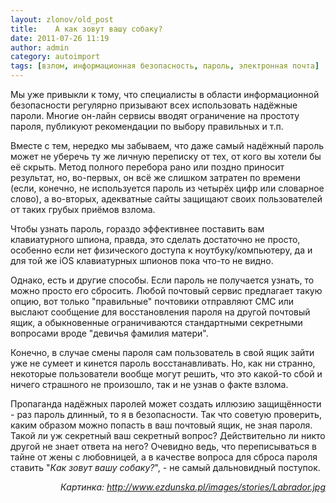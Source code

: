 ```yaml
---
layout: zlonov/old_post
title:    А как зовут вашу собаку?
date: 2011-07-26 11:19
author: admin
category: autoimport
tags: [взлом, информационная безопасность, пароль, электронная почта]
---
```

Мы уже привыкли к тому, что специалисты в области информационной безопасности регулярно призывают всех использовать надёжные пароли. Многие он-лайн сервисы вводят ограничение на простоту пароля, публикуют рекомендации по выбору правильных и т.п.

Вместе с тем, нередко мы забываем, что даже самый надёжный пароль может не уберечь ту же личную переписку от тех, от кого вы хотели бы её скрыть. Метод полного перебора рано или поздно приносит результат, но, во-первых, он всё же слишком затратен по времени (если, конечно, не используется пароль из четырёх цифр или словарное слово), а во-вторых, адекватные сайты защищают своих пользователей от таких грубых приёмов взлома.

Чтобы узнать пароль, гораздо эффективнее поставить вам клавиатурного шпиона, правда, это сделать достаточно не просто, особенно если нет физического доступа к ноутбуку/компьютеру, да и для той же iOS клавиатурных шпионов пока что-то не видно.

Однако, есть и другие способы. Если пароль не получается узнать, то можно просто его сбросить. Любой почтовый сервис предлагает такую опцию, вот только "правильные" почтовики отправляют СМС или выслают сообщение для восстановления пароля на другой почтовый ящик, а обыкновенные ограничиваются стандартными секретными вопросами вроде "девичья фамилия матери".

Конечно, в случае смены пароля сам пользователь в свой ящик зайти уже не сумеет и кинется пароль восстанавливать. Но, как ни странно, некоторые пользователи вообще могут решить, что это какой-то сбой и ничего страшного не произошло, так и не узнав о факте взлома.

Пропаганда надёжных паролей может создать иллюзию защищённости - раз пароль длинный, то я в безопасности. Так что советую проверить, каким образом можно попасть в ваш почтовый ящик, не зная пароля. Такой ли уж секретный ваш секретный вопрос? Действительно ли никто другой не знает ответа на него? Очевидно ведь, что переписываться в тайне от жены с любовницей, а в качестве вопроса для сброса пароля ставить "<i>Как зовут вашу собаку?</i>", - не самый дальновидный поступок.
<div style="text-align: right;"><i>Картинка: <a href="http://www.ezdunska.pl/images/stories/Labrador.jpg">http://www.ezdunska.pl/images/stories/Labrador.jpg</a></i></div>
